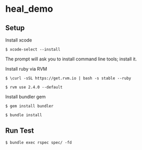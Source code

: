 # heal_demo

## Setup
Install xcode

`$ xcode-select --install`

The prompt will ask you to install command line tools; install it.

Install ruby via RVM

`$ \curl -sSL https://get.rvm.io | bash -s stable --ruby`

`$ rvm use 2.4.0 --default`

Install bundler gem

`$ gem install bundler`

`$ bundle install`

## Run Test

`$ bundle exec rspec spec/ -fd`
